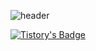 ![header](https://capsule-render.vercel.app/api?type=cylinder&color=e3eddd&text=Hey!%20I'm%20Minjoo&fontColor=302936&fontSize=40&fontWeight=100)



[![Tistory's Badge](https://github-readme-tistory-card.vercel.app/api/badge?name=Tistory)](https://blogger8342.tistory.com/)

